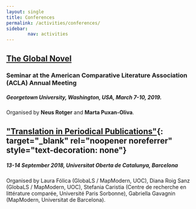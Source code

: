 ```yaml
---
layout: single
title: Conferences
permalink: /activities/conferences/
sidebar:
        nav: activities
---
```

## [The Global Novel](https://www.acla.org/global-novel)
### Seminar at the American Comparative Literature Association (ACLA) Annual Meeting

##### Georgetown University, Washington, USA, March 7-10, 2019.
Organised by **Neus Rotger** and **Marta Puxan-Oliva**.

## ["Translation in Periodical Publications"](https://mapmodern.wordpress.com/international_conference/){: target="_blank" rel="noopener noreferrer" style="text-decoration: none"}
##### 13-14 September 2018, Universitat Oberta de Catalunya, Barcelona
Organised by Laura Fólica (GlobaLS / MapModern, UOC), Diana Roig Sanz (GlobaLS / MapModern, UOC), Stefania Caristia (Centre de recherche en littérature comparée, Université Paris Sorbonne), Gabriella Gavagnin (MapModern, Universitat de Barcelona).
